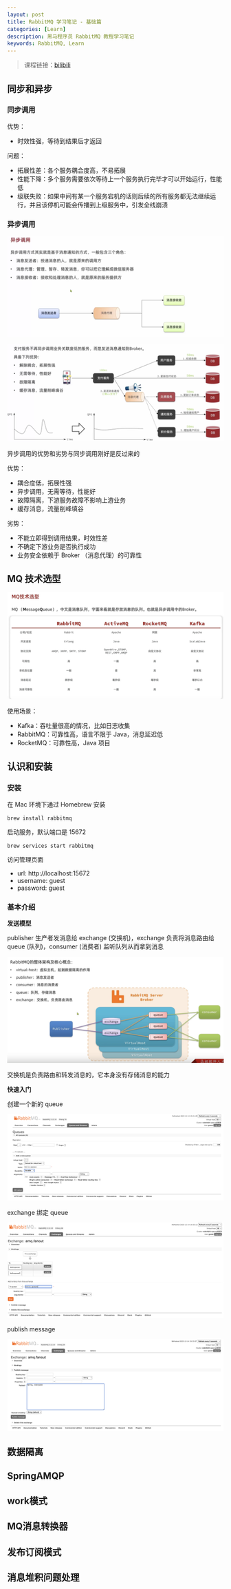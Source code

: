 ```yaml
---
layout: post
title: RabbitMQ 学习笔记 - 基础篇
categories: [Learn]
description: 黑马程序员 RabbitMQ 教程学习笔记
keywords: RabbitMQ, Learn
---
```


> 课程链接：[bilibili](https://www.bilibili.com/video/BV1mN4y1Z7t9/?vd_source=734a4a3d12292363fc3078169ddd7db2)

## 同步和异步

### 同步调用

优势：

- 时效性强，等待到结果后才返回

问题：

- 拓展性差：各个服务耦合度高，不易拓展
- 性能下降：多个服务需要依次等待上一个服务执行完毕才可以开始运行，性能低
- 级联失败：如果中间有某一个服务宕机的话则后续的所有服务都无法继续运行，并且该停机可能会传播到上级服务中，引发全线崩溃

### 异步调用

![](/images/blog/rabbitmq/basic/async.png)

![](/images/blog/rabbitmq/basic/async-architecture.png)

异步调用的优势和劣势与同步调用刚好是反过来的

优势：

- 耦合度低，拓展性强
- 异步调用，无需等待，性能好
- 故障隔离，下游服务故障不影响上游业务
- 缓存消息，流量削峰填谷

劣势：

- 不能立即得到调用结果，时效性差
- 不确定下游业务是否执行成功
- 业务安全依赖于 Broker （消息代理）的可靠性

## MQ 技术选型

![](/images/blog/rabbitmq/basic/selection.png)

使用场景：

- Kafka：吞吐量很高的情况，比如日志收集
- RabbitMQ：可靠性高，语言不限于 Java，消息延迟低
- RocketMQ：可靠性高，Java 项目

## 认识和安装

### 安装

在 Mac 环境下通过 Homebrew 安装

```shell
brew install rabbitmq
```

启动服务，默认端口是 15672

```shell
brew services start rabbitmq
```

访问管理页面

- url: http://localhost:15672
- username: guest
- password: guest

### 基本介绍

**发送模型**

publisher 生产者发消息给 exchange (交换机)，exchange 负责将消息路由给 queue (队列)，consumer (消费者) 监听队列从而拿到消息

![](/images/blog/rabbitmq/basic/basic-concept.png)

交换机是负责路由和转发消息的，它本身没有存储消息的能力

**快速入门**

创建一个新的 queue

![](/images/blog/rabbitmq/basic/create-queue.png)

exchange 绑定 queue

![](/images/blog/rabbitmq/basic/exchange-bind.png)

publish message

![](/images/blog/rabbitmq/basic/publish-message.png)

## 数据隔离



## SpringAMQP

## work模式

## MQ消息转换器

## 发布订阅模式

## 消息堆积问题处理
